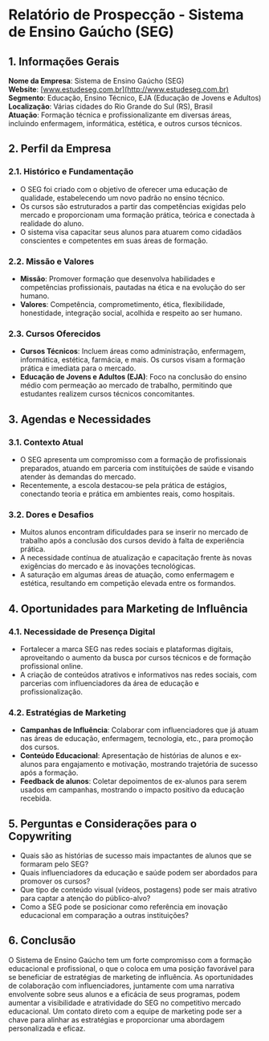 # Relatório de Prospecção - Sistema de Ensino Gaúcho (SEG)

## 1. Informações Gerais

**Nome da Empresa**: Sistema de Ensino Gaúcho (SEG)  
**Website**: [www.estudeseg.com.br](http://www.estudeseg.com.br)  
**Segmento**: Educação, Ensino Técnico, EJA (Educação de Jovens e Adultos)  
**Localização**: Várias cidades do Rio Grande do Sul (RS), Brasil  
**Atuação**: Formação técnica e profissionalizante em diversas áreas, incluindo enfermagem, informática, estética, e outros cursos técnicos.

## 2. Perfil da Empresa

### 2.1. Histórico e Fundamentação

- O SEG foi criado com o objetivo de oferecer uma educação de qualidade, estabelecendo um novo padrão no ensino técnico.  
- Os cursos são estruturados a partir das competências exigidas pelo mercado e proporcionam uma formação prática, teórica e conectada à realidade do aluno.
- O sistema visa capacitar seus alunos para atuarem como cidadãos conscientes e competentes em suas áreas de formação.

### 2.2. Missão e Valores

- **Missão**: Promover formação que desenvolva habilidades e competências profissionais, pautadas na ética e na evolução do ser humano.
- **Valores**: Competência, comprometimento, ética, flexibilidade, honestidade, integração social, acolhida e respeito ao ser humano.

### 2.3. Cursos Oferecidos

- **Cursos Técnicos**: Incluem áreas como administração, enfermagem, informática, estética, farmácia, e mais. Os cursos visam a formação prática e imediata para o mercado.
- **Educação de Jovens e Adultos (EJA)**: Foco na conclusão do ensino médio com permeação ao mercado de trabalho, permitindo que estudantes realizem cursos técnicos concomitantes.

## 3. Agendas e Necessidades

### 3.1. Contexto Atual

- O SEG apresenta um compromisso com a formação de profissionais preparados, atuando em parceria com instituições de saúde e visando atender às demandas do mercado.
- Recentemente, a escola destacou-se pela prática de estágios, conectando teoria e prática em ambientes reais, como hospitais.

### 3.2. Dores e Desafios

- Muitos alunos encontram dificuldades para se inserir no mercado de trabalho após a conclusão dos cursos devido à falta de experiência prática.
- A necessidade contínua de atualização e capacitação frente às novas exigências do mercado e às inovações tecnológicas.
- A saturação em algumas áreas de atuação, como enfermagem e estética, resultando em competição elevada entre os formandos.

## 4. Oportunidades para Marketing de Influência

### 4.1. Necessidade de Presença Digital

- Fortalecer a marca SEG nas redes sociais e plataformas digitais, aproveitando o aumento da busca por cursos técnicos e de formação profissional online.
- A criação de conteúdos atrativos e informativos nas redes sociais, com parcerias com influenciadores da área de educação e profissionalização.

### 4.2. Estratégias de Marketing

- **Campanhas de Influência**: Colaborar com influenciadores que já atuam nas áreas de educação, enfermagem, tecnologia, etc., para promoção dos cursos.
- **Conteúdo Educacional**: Apresentação de histórias de alunos e ex-alunos para engajamento e motivação, mostrando trajetória de sucesso após a formação.
- **Feedback de alunos**: Coletar depoimentos de ex-alunos para serem usados em campanhas, mostrando o impacto positivo da educação recebida.

## 5. Perguntas e Considerações para o Copywriting

- Quais são as histórias de sucesso mais impactantes de alunos que se formaram pelo SEG?
- Quais influenciadores da educação e saúde podem ser abordados para promover os cursos?
- Que tipo de conteúdo visual (vídeos, postagens) pode ser mais atrativo para captar a atenção do público-alvo?
- Como a SEG pode se posicionar como referência em inovação educacional em comparação a outras instituições?

## 6. Conclusão

O Sistema de Ensino Gaúcho tem um forte compromisso com a formação educacional e profissional, o que o coloca em uma posição favorável para se beneficiar de estratégias de marketing de influência. As oportunidades de colaboração com influenciadores, juntamente com uma narrativa envolvente sobre seus alunos e a eficácia de seus programas, podem aumentar a visibilidade e atratividade do SEG no competitivo mercado educacional. Um contato direto com a equipe de marketing pode ser a chave para alinhar as estratégias e proporcionar uma abordagem personalizada e eficaz.
